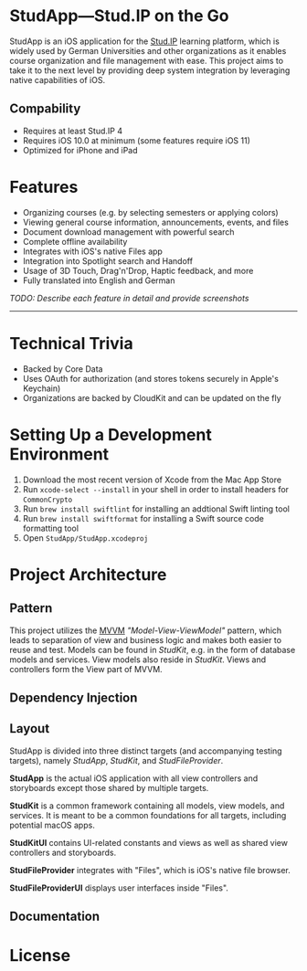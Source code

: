#  StudApp—Stud.IP on the Go

StudApp is an iOS application for the [Stud.IP](http://www.studip.de/) learning platform, which is widely used by German Universities and other organizations as it enables course organization and file management with ease. This project aims to take it to the next level by providing deep system integration by leveraging native capabilities of iOS.

## Compability

* Requires at least Stud.IP 4
* Requires iOS 10.0 at minimum (some features require iOS 11)
* Optimized for iPhone and iPad

# Features

* Organizing courses (e.g. by selecting semesters or applying colors)
* Viewing general course information, announcements, events, and files
* Document download management with powerful search
* Complete offline availability
* Integrates with iOS's native Files app
* Integration into Spotlight search and Handoff
* Usage of 3D Touch, Drag'n'Drop, Haptic feedback, and more
* Fully translated into English and German

_TODO: Describe each feature in detail and provide screenshots_

---

# Technical Trivia

* Backed by Core Data
* Uses OAuth for authorization (and stores tokens securely in Apple's Keychain)
* Organizations are backed by CloudKit and can be updated on the fly

# Setting Up a Development Environment

1. Download the most recent version of Xcode from the Mac App Store
2. Run `xcode-select --install` in your shell in order to install headers for `CommonCrypto`
3. Run `brew install swiftlint` for installing an addtional Swift linting tool
4. Run `brew install swiftformat` for installing a Swift source code formatting tool
5. Open `StudApp/StudApp.xcodeproj`

# Project Architecture

## Pattern

This project utilizes the [MVVM](TODO) _"Model-View-ViewModel"_ pattern, which leads to separation of view and business logic and makes both easier to reuse and test. Models can be found in _StudKit_, e.g. in the form of database models and services. View models also reside in _StudKit_. Views and controllers form the View part of MVVM.

## Dependency Injection

## Layout

StudApp is divided into three distinct targets (and accompanying testing targets), namely _StudApp_, _StudKit_, and _StudFileProvider_.

**StudApp** is the actual iOS application with all view controllers and storyboards except those shared by multiple targets.

**StudKit** is a common framework containing all models, view models, and services. It is meant to be a common foundations for all targets, including potential macOS apps.

**StudKitUI** contains UI-related constants and views as well as shared view controllers and storyboards.

**StudFileProvider** integrates with "Files", which is iOS's native file browser.

**StudFileProviderUI** displays user interfaces inside "Files".

## Documentation

# License

